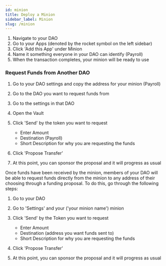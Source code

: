 ```yaml
---
id: minion
title: Deploy a Minion
sidebar_label: Minion
slug: /minion
---
```


1. Navigate to your DAO
2. Go to your Apps (denoted by the rocket symbol on the left sidebar)
3. Click 'Add this App' under Minion 
4. Name it something everyone in your DAO can identify (Payroll) 
5. When the transaction completes, your minion will be ready to use


### Request Funds from Another DAO

1. Go to your DAO settings and copy the address for your minion (Payroll)
2. Go to the DAO you want to request funds from
3. Go to the settings in that DAO
4. Open the Vault
5. Click 'Send' by the token you want to request 

    - Enter Amount 
    - Destination (Payroll)
    - Short Description for why you are requesting the funds

6. Click 'Propose Transfer'
7. At this point, you can sponsor the proposal and it will progress as usual 

Once funds have been received by the minion, members of your DAO will be able to request funds directly from the minion to any address of their choosing through a funding proposal.  To do this, go through the following steps:

1. Go to your DAO
2. Go to 'Settings' and your ('your minion name') minion
3. Click 'Send' by the Token you want to request

    - Enter Amount 
    - Destination (address you want funds sent to)
    - Short Description for why you are requesting the funds

6. Click 'Propose Transfer'
7. At this point, you can sponsor the proposal and it will progress as usual 
